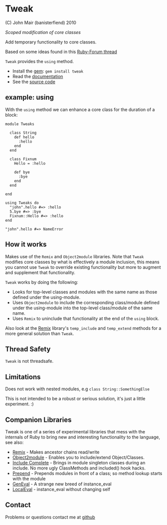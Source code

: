 Tweak
=============

(C) John Mair (banisterfiend) 2010

_Scoped modification of core classes_

Add temporary functionality to core classes.

Based on some ideas found in this [Ruby-Forum thread](http://www.ruby-forum.com/topic/179060)

`Tweak` provides the `using` method.

* Install the [gem](https://rubygems.org/gems/tweak): `gem install tweak`
* Read the [documentation](http://rdoc.info/github/banister/tweak/master/file/README.markdown)
* See the [source code](http://github.com/banister/tweak)

example: using
-------------------------

With the `using` method we can enhance a core class for the duration
of a block:

    module Tweaks
      
      class String
        def hello
          :hello
        end
      end

      class Fixnum
        Hello = :hello
        
        def bye
          :bye
        end
      end
      
    end

    using Tweaks do
      "john".hello #=> :hello
      5.bye #=> :bye
      Fixnum::Hello #=> :hello
    end

    "john".hello #=> NameError
    
How it works
--------------

Makes use of the `Remix` and `Object2module` libraries. Note that `Tweak`
modifies core classes by what is effectively a module inclusion, this
means you cannot use `Tweak` to override existing functionality but
more to augment and supplement that functionality.

`Tweak` works by doing the following: 

* Looks for top-level classes and modules with the same name as those
defined under the using-module.
* Uses `Object2module` to include the corresponding class/module
defined under the using-module into the top-level class/module of the
same name.
* Uses `Remix` to uninclude that functionality at the end of the
`using` block.

Also look at the [Remix](http://github.com/banister/remix) library's
`temp_include` and `temp_extend` methods for a more general solution than `Tweak`.

Thread Safety
--------------

`Tweak` is not threadsafe.

Limitations
-----------

Does not work with nested modules, e.g `class String::SomethingElse`

This is not intended to be a robust or serious solution, it's just a
little experiment. :)

Companion Libraries
--------------------

Tweak is one of a series of experimental libraries that mess with
the internals of Ruby to bring new and interesting functionality to
the language, see also:

* [Remix](http://github.com/banister/remix) - Makes ancestor chains read/write
* [Object2module](http://github.com/banister/object2module) - Enables you to include/extend Object/Classes.
* [Include Complete](http://github.com/banister/include_complete) - Brings in
  module singleton classes during an include. No more ugly ClassMethods and included() hook hacks.
* [Prepend](http://github.com/banister/prepend) - Prepends modules in front of a class; so method lookup starts with the module
* [GenEval](http://github.com/banister/gen_eval) - A strange new breed of instance_eval
* [LocalEval](http://github.com/banister/local_eval) - instance_eval without changing self

Contact
-------

Problems or questions contact me at [github](http://github.com/banister)



